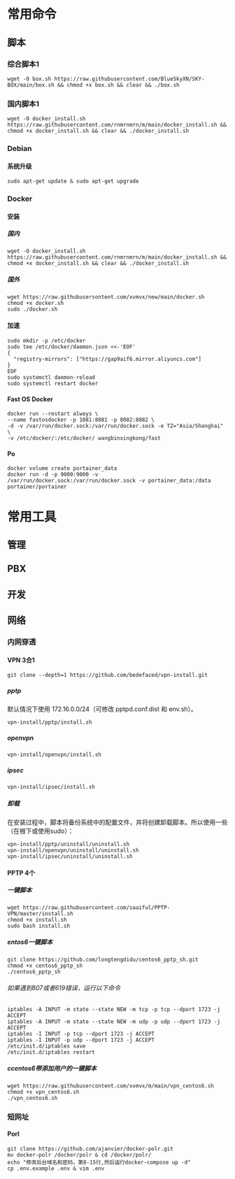 # 常用命令
## 脚本
### 综合脚本1
```
wget -O box.sh https://raw.githubusercontent.com/BlueSkyXN/SKY-BOX/main/box.sh && chmod +x box.sh && clear && ./box.sh
```
### 国内脚本1
```
wget -O docker_install.sh https://raw.githubusercontent.com/rnmrnmrn/m/main/docker_install.sh && chmod +x docker_install.sh && clear && ./docker_install.sh
```
### Debian
#### 系统升级
```
sudo apt-get update & sudo apt-get upgrade
```
### Docker
#### 安装
##### 国内
```
wget -O docker_install.sh https://raw.githubusercontent.com/rnmrnmrn/m/main/docker_install.sh && chmod +x docker_install.sh && clear && ./docker_install.sh
```
##### 国外
```
wget https://raw.githubusersontent.com/xvmvx/new/main/docker.sh
chmod +x docker.sh
sudo ./docker.sh
```
#### 加速
```
sudo mkdir -p /etc/docker
sudo tee /etc/docker/daemon.json <<-'EOF'
{
  "registry-mirrors": ["https://gap9aif6.mirror.aliyuncs.com"]
}
EOF
sudo systemctl daemon-reload
sudo systemctl restart docker
```
#### Fast OS Docker
```
docker run --restart always \
--name fastosdocker -p 1081:8081 -p 8082:8082 \
-d -v /var/run/docker.sock:/var/run/docker.sock -e TZ="Asia/Shanghai" \
-v /etc/docker/:/etc/docker/ wangbinxingkong/fast
```
#### Po
```
docker volume create portainer_data
docker run -d -p 9000:9000 -v /var/run/docker.sock:/var/run/docker.sock -v portainer_data:/data portainer/portainer
```
# 常用工具
## 管理
## PBX
## 开发
## 网络
### 内网穿透
#### VPN 3合1
```
git clone --depth=1 https://github.com/bedefaced/vpn-install.git
```
##### pptp
默认情况下使用 172.16.0.0/24（可修改 pptpd.conf.dist 和 env.sh）。
```
vpn-install/pptp/install.sh
```
##### openvpn
```
vpn-install/openvpn/install.sh
```
##### ipsec
```
vpn-install/ipsec/install.sh
```
##### 卸载
在安装过程中，脚本将备份系统中的配置文件，并将创建卸载脚本。所以使用一些（在根下或使用sudo）：
```
vpn-install/pptp/uninstall/uninstall.sh
vpn-install/openvpn/uninstall/uninstall.sh
vpn-install/ipsec/uninstall/uninstall.sh
```
#### PPTP 4个
##### 一键脚本
```
wget https://raw.githubusercontent.com/saaiful/PPTP-VPN/master/install.sh
chmod +x install.sh
sudo bash install.sh
```

##### entos6一键脚本
```
git clone https://github.com/longtengdidu/centos6_pptp_sh.git
chmod +x centos6_pptp_sh
./centos6_pptp_sh
```
######  如果遇到807或者619错误，运行以下命令
```
iptables -A INPUT -m state --state NEW -m tcp -p tcp --dport 1723 -j ACCEPT
iptables -A INPUT -m state --state NEW -m udp -p udp --dport 1723 -j ACCEPT
iptables -I INPUT -p tcp --dport 1723 -j ACCEPT
iptables -I INPUT -p udp --dport 1723 -j ACCEPT
/etc/init.d/iptables save
/etc/init.d/iptables restart
```

##### ccentos6带添加用户的一键脚本
```
wget https://raw.githubusercontent.com/xvmvx/m/main/vpn_centos6.sh
chmod +x vpn_centos6.sh
./vpn_centos6.sh
```


### 短网址
#### Porl
```
git clone https://github.com/ajanvier/docker-polr.git
mv docker-polr /docker/polr & cd /docker/polr/
echo "修改后台域名和密码，第8-15行,然后运行docker-compose up -d"
cp .env.example .env & vim .env
```
